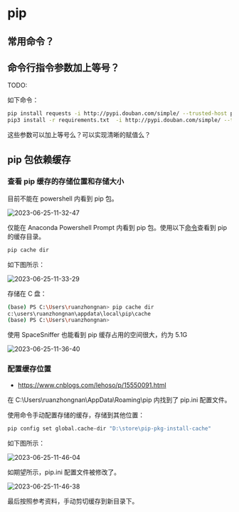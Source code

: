 # pip

## 常用命令？

## 命令行指令参数加上等号？

TODO:

如下命令：

```bash
pip install requests -i http://pypi.douban.com/simple/ --trusted-host pypi.douban.com
pip3 install -r requirements.txt  -i http://pypi.douban.com/simple/ --trusted-host pypi.douban.com
```

这些参数可以加上等号么？可以实现清晰的赋值么？

## pip 包依赖缓存

### 查看 pip 缓存的存储位置和存储大小

目前不能在 powershell 内看到 pip 包。

![2023-06-25-11-32-47](https://cdn.jsdelivr.net/gh/RuanZhongNan/img-store/img/2023-06-25-11-32-47.png)

仅能在 Anaconda Powershell Prompt 内看到 pip 包。使用以下[命令](https://pip.pypa.io/en/stable/cli/pip_cache/#usage)查看到 pip 的缓存目录。

```bash
pip cache dir
```

如下图所示：

![2023-06-25-11-33-29](https://cdn.jsdelivr.net/gh/RuanZhongNan/img-store/img/2023-06-25-11-33-29.png)

存储在 C 盘：

```bash
(base) PS C:\Users\ruanzhongnan> pip cache dir
c:\users\ruanzhongnan\appdata\local\pip\cache
(base) PS C:\Users\ruanzhongnan>
```

使用 SpaceSniffer 也能看到 pip 缓存占用的空间很大，约为 5.1G

![2023-06-25-11-36-40](https://cdn.jsdelivr.net/gh/RuanZhongNan/img-store/img/2023-06-25-11-36-40.png)

### 配置缓存位置

- https://www.cnblogs.com/lehoso/p/15550091.html

在 C:\Users\ruanzhongnan\AppData\Roaming\pip 内找到了 pip.ini 配置文件。

使用命令手动配置存储的缓存，存储到其他位置：

```bash
pip config set global.cache-dir "D:\store\pip-pkg-install-cache"
```

如下图所示：

![2023-06-25-11-46-04](https://cdn.jsdelivr.net/gh/RuanZhongNan/img-store/img/2023-06-25-11-46-04.png)

如期望所示，pip.ini 配置文件被修改了。

![2023-06-25-11-46-38](https://cdn.jsdelivr.net/gh/RuanZhongNan/img-store/img/2023-06-25-11-46-38.png)

最后按照参考资料，手动剪切缓存到新目录下。
